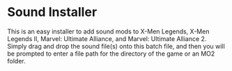 # Sound Installer
This is an easy installer to add sound mods to X-Men Legends, X-Men Legends II, Marvel: Ultimate Alliance, and Marvel: Ultimate Alliance 2. Simply drag and drop the sound file(s) onto this batch file, and then you will be prompted to enter a file path for the directory of the game or an MO2 folder. 